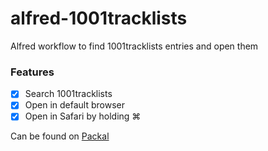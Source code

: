# alfred-1001tracklists
Alfred workflow to find 1001tracklists entries and open them

### Features
- [x] Search 1001tracklists
- [x] Open in default browser
- [x] Open in Safari by holding ⌘

Can be found on [Packal](http://www.packal.org/workflow/1001tracklists "Workflow on Packal")
